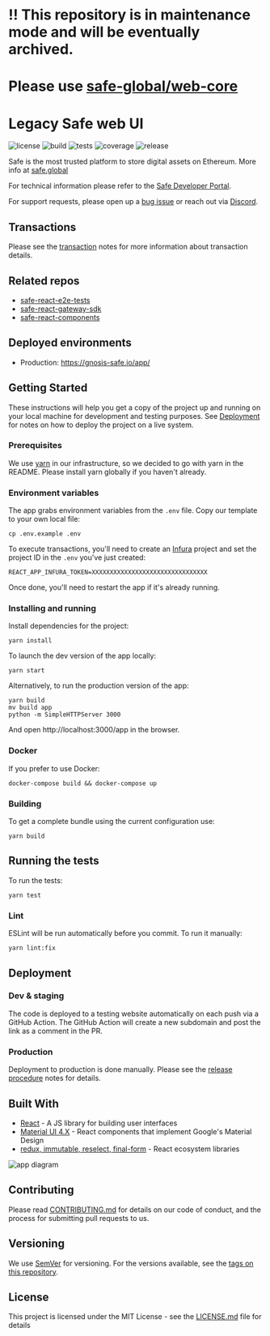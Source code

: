 # ‼️ This repository is in maintenance mode and will be eventually archived.

# Please use [safe-global/web-core](https://github.com/safe-global/web-core)

# Legacy Safe web UI

![license](https://img.shields.io/github/license/safe-global/safe-react)
![build](https://img.shields.io/github/workflow/status/safe-global/safe-react/Deploy%20to%20Mainnet%20network/main)
![tests](https://img.shields.io/github/workflow/status/safe-global/safe-react/Unit%20tests%20&%20coverage/main?label=tests)
![coverage](https://coveralls.io/repos/github/safe-global/safe-react/badge.svg?branch=main)
![release](https://img.shields.io/github/v/release/safe-global/safe-react)

Safe is the most trusted platform to store digital assets on Ethereum. More info at [safe.global](https://safe.global/)

For technical information please refer to the [Safe Developer Portal](https://docs.safe.global/).

For support requests, please open up a [bug issue](https://github.com/safe-global/safe-react/issues/new?template=bug-report.md) or reach out via [Discord](https://chat.safe.global).

## Transactions

Please see the [transaction](docs/transactions.md) notes for more information about transaction details.

## Related repos

- [safe-react-e2e-tests](https://github.com/safe-global/safe-react-e2e-tests)
- [safe-react-gateway-sdk](https://github.com/safe-global/safe-react-gateway-sdk)
- [safe-react-components](https://github.com/safe-global/safe-react-components)

## Deployed environments

- Production: https://gnosis-safe.io/app/

## Getting Started

These instructions will help you get a copy of the project up and running on your local machine for development and testing purposes. See [Deployment](#deployment) for notes on how to deploy the project on a live system.

### Prerequisites

We use [yarn](https://yarnpkg.com) in our infrastructure, so we decided to go with yarn in the README.
Please install yarn globally if you haven't already.

### Environment variables

The app grabs environment variables from the `.env` file. Copy our template to your own local file:

```
cp .env.example .env
```

To execute transactions, you'll need to create an [Infura](https://infura.io) project and set the project ID in the `.env` you've just created:

```
REACT_APP_INFURA_TOKEN=XXXXXXXXXXXXXXXXXXXXXXXXXXXXXXXX
```

Once done, you'll need to restart the app if it's already running.

### Installing and running

Install dependencies for the project:

```
yarn install
```

To launch the dev version of the app locally:

```
yarn start
```

Alternatively, to run the production version of the app:

```
yarn build
mv build app
python -m SimpleHTTPServer 3000
```

And open http://localhost:3000/app in the browser.

### Docker

If you prefer to use Docker:

```
docker-compose build && docker-compose up
```

### Building

To get a complete bundle using the current configuration use:

```
yarn build
```

## Running the tests

To run the tests:

```
yarn test
```

### Lint

ESLint will be run automatically before you commit. To run it manually:

```
yarn lint:fix
```

## Deployment

### Dev & staging

The code is deployed to a testing website automatically on each push via a GitHub Action.
The GitHub Action will create a new subdomain and post the link as a comment in the PR.

### Production

Deployment to production is done manually. Please see the [release procedure](docs/release-procedure.md) notes for details.

## Built With

- [React](https://reactjs.org/) - A JS library for building user interfaces
- [Material UI 4.X](https://material-ui.com/) - React components that implement Google's Material Design
- [redux, immutable, reselect, final-form](https://redux.js.org/) - React ecosystem libraries

![app diagram](https://user-images.githubusercontent.com/381895/129330828-c067425b-d20b-4f67-82c7-c0598deb453a.png)

## Contributing

Please read [CONTRIBUTING.md](https://gist.github.com/PurpleBooth/b24679402957c63ec426) for details on our code of conduct, and the process for submitting pull requests to us.

## Versioning

We use [SemVer](https://semver.org/) for versioning. For the versions available, see the [tags on this repository](https://github.com/safe-global/safe-react/tags).

## License

This project is licensed under the MIT License - see the [LICENSE.md](LICENSE.md) file for details
